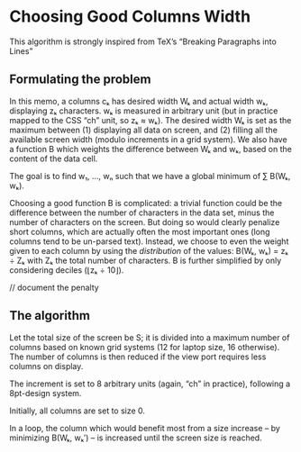 # Choosing Good Columns Width


This algorithm is strongly inspired from TeX’s “Breaking Paragraphs into Lines”

## Formulating the problem

In this memo, a columns cₖ has desired width Wₖ and actual width wₖ, displaying zₖ characters.
wₖ is measured in arbitrary unit (but in practice mapped to the CSS “ch” unit, so zₖ ≈ wₖ). 
The desired width Wₖ is set as the maximum between (1) displaying all data on screen, and (2) filling all the available screen width (modulo increments in a grid system).
We also have a function B which weights the difference between Wₖ and wₖ, based on the content of the data cell.

The goal is to find w₁, …, wₙ such that we have a global minimum of ∑ B(Wₖ, wₖ).

Choosing a good function B is complicated: a trivial function could be the difference between the number of characters in the data set, minus the number of characters on the screen.
But doing so would clearly penalize short columns, which are actually often the most important ones (long columns tend to be un-parsed text).
Instead, we choose to even the weight given to each column by using the _distribution_ of the values: B(Wₖ, wₖ) = zₖ ÷ Zₖ with Zₖ the total number of characters.
B is further simplified by only considering deciles (⌊zₖ ÷ 10⌋).

// document the penalty

## The algorithm

Let the total size of the screen be S; it is divided into a maximum number of columns based on known grid systems (12 for laptop size, 16 otherwise).
The number of columns is then reduced if the view port requires less columns on display.

The increment is set to 8 arbitrary units (again, “ch” in practice), following a 8pt-design system.

Initially, all columns are set to size 0.

In a loop, the column which would benefit most from a size increase – by minimizing B(Wₖ, wₖ′) – is increased until the screen size is reached.